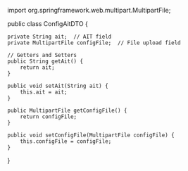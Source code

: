 import org.springframework.web.multipart.MultipartFile;

public class ConfigAitDTO {

    private String ait;  // AIT field
    private MultipartFile configFile;  // File upload field

    // Getters and Setters
    public String getAit() {
        return ait;
    }

    public void setAit(String ait) {
        this.ait = ait;
    }

    public MultipartFile getConfigFile() {
        return configFile;
    }

    public void setConfigFile(MultipartFile configFile) {
        this.configFile = configFile;
    }
}
